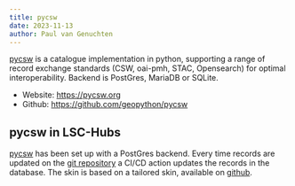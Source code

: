 ```yaml
---
title: pycsw
date: 2023-11-13
author: Paul van Genuchten
---
```


[pycsw](https://pycsw.org) is a catalogue implementation in python, supporting a range of record exchange standards (CSW, oai-pmh, STAC, Opensearch) for optimal interoperability. Backend is PostGres, MariaDB or SQLite.

- Website: <https://pycsw.org>
- Github: <https://github.com/geopython/pycsw>

## pycsw in LSC-Hubs

[pycsw](https://kenya.lsc-hubs.org) has been set up with a PostGres backend. Every time records are updated on the [git repository](https://github.com/lsc-hubs/kenya-catalogue) a CI/CD action updates the records in the database. The skin is based on a tailored skin, available on [github](https://github.com/pvgenuchten/pycsw-skin).